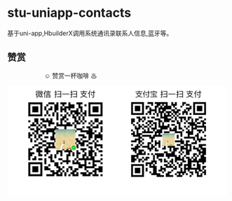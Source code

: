 # stu-uniapp-contacts
基于uni-app,HbuilderX调用系统通讯录联系人信息,蓝牙等。


## 赞赏
　　　　　　☺ 赞赏一杯咖啡 ♨

![赞赏](imgs/pay.png)